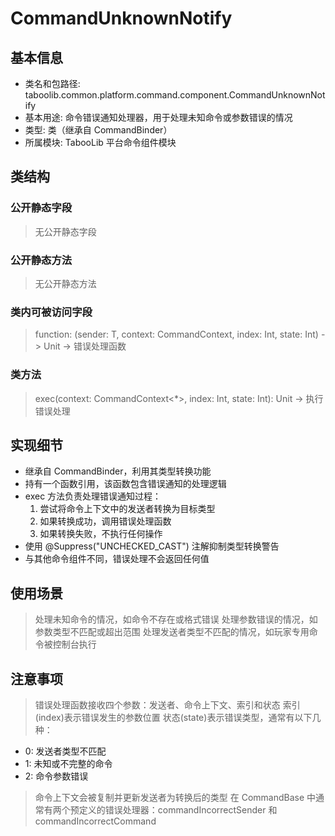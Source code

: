 # CommandUnknownNotify

## 基本信息
- 类名和包路径: taboolib.common.platform.command.component.CommandUnknownNotify
- 基本用途: 命令错误通知处理器，用于处理未知命令或参数错误的情况
- 类型: 类（继承自 CommandBinder）
- 所属模块: TabooLib 平台命令组件模块

## 类结构

### 公开静态字段
> 无公开静态字段

### 公开静态方法
> 无公开静态方法

### 类内可被访问字段
> function: (sender: T, context: CommandContext<T>, index: Int, state: Int) -> Unit -> 错误处理函数

### 类方法
> exec(context: CommandContext<*>, index: Int, state: Int): Unit -> 执行错误处理

## 实现细节
- 继承自 CommandBinder，利用其类型转换功能
- 持有一个函数引用，该函数包含错误通知的处理逻辑
- exec 方法负责处理错误通知过程：
  1. 尝试将命令上下文中的发送者转换为目标类型
  2. 如果转换成功，调用错误处理函数
  3. 如果转换失败，不执行任何操作
- 使用 @Suppress("UNCHECKED_CAST") 注解抑制类型转换警告
- 与其他命令组件不同，错误处理不会返回任何值

## 使用场景
> 处理未知命令的情况，如命令不存在或格式错误
> 处理参数错误的情况，如参数类型不匹配或超出范围
> 处理发送者类型不匹配的情况，如玩家专用命令被控制台执行

## 注意事项
> 错误处理函数接收四个参数：发送者、命令上下文、索引和状态
> 索引(index)表示错误发生的参数位置
> 状态(state)表示错误类型，通常有以下几种：
  - 0: 发送者类型不匹配
  - 1: 未知或不完整的命令
  - 2: 命令参数错误
> 命令上下文会被复制并更新发送者为转换后的类型
> 在 CommandBase 中通常有两个预定义的错误处理器：commandIncorrectSender 和 commandIncorrectCommand
